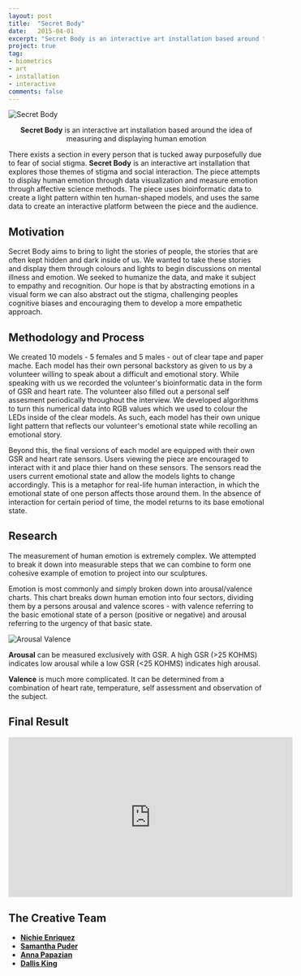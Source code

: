 ```yaml
---
layout: post
title:  "Secret Body"
date:   2015-04-01
excerpt: "Secret Body is an interactive art installation based around the idea of measuring and displaying human emotion."
project: true
tag:
- biometrics
- art
- installation
- interactive
comments: false
---
```


![Secret Body](https://raw.githubusercontent.com/itsonlydallis/itsonlydallis.github.io/master/assets/img/SecretBody/pic4.jpg)    
    
<center><b>Secret Body</b> is an interactive art installation based around the idea of measuring and displaying human emotion
</center>

There exists a section in every person that is tucked away purposefully due to fear of social stigma. <b>Secret Body</b> is an interactive art installation that explores those themes of stigma and social interaction. The piece attempts to display human emotion through data visualization and measure emotion through affective science methods. The piece uses bioinformatic data to create a light pattern within ten human-shaped models, and uses the same data to create an interactive platform between the piece and the audience.  
      
## Motivation
  
Secret Body aims to bring to light the stories of people, the stories that are often kept hidden and dark inside of us. We wanted to take these stories and display them through colours and lights to begin discussions on mental illness and emotion. We seeked to humanize the data, and make it subject to empathy and recognition. Our hope is that by abstracting emotions in a visual form we can also abstract out the stigma, challenging peoples cognitive biases and encouraging them to develop a more empathetic approach.

## Methodology and Process

We created 10 models - 5 females and 5 males - out of clear tape and paper mache. Each model has their own personal backstory as given to us by a volunteer willing to speak about a difficult and emotional story. While speaking with us we recorded the volunteer's bioinformatic data in the form of GSR and heart rate. The volunteer also filled out a personal self assesment periodically throughout the interview. We developed algorithms to turn this numerical data into RGB values which we used to colour the LEDs inside of the clear models. As such, each model has their own unique light pattern that reflects our volunteer's emotional state while recolling an emotional story.

Beyond this, the final versions of each model are equipped with their own GSR and heart rate sensors. Users viewing the piece are encouraged to interact with it and place thier hand on these sensors. The sensors read the users current emotional state and allow the models lights to change accordingly. This is a metaphor for real-life human interaction, in which the emotional state of one person affects those around them. In the absence of interaction for certain period of time, the model returns to its base emotional state.

## Research

The measurement of human emotion is extremely complex. We attempted to break it down into measurable steps that we can combine to form one cohesive example of emotion to project into our sculptures.

Emotion is most commonly and simply broken down into arousal/valence charts. This chart breaks down human emotion into four sectors, dividing them by a persons arousal and valence scores - with valence referring to the basic emotional state of a person (positive or negative) and arousal referring to the urgency of that basic state.

![Arousal Valence](https://wiki.eecs.yorku.ca/course_archive/2014-15/Y/4700/_media/projects:g1:arousalvalence.jpg?cache=)      

<b>Arousal</b> can be measured exclusively with GSR. A high GSR (>25 KOHMS) indicates low arousal while a low GSR (<25 KOHMS) indicates high arousal.

<b>Valence</b> is much more complicated. It can be determined from a combination of heart rate, temperature, self assessment and observation of the subject.

## Final Result

<iframe width="560" height="315" src="https://www.youtube.com/embed/8AHiLgkKqNY" frameborder="0"> </iframe>

## The Creative Team
* <b><a href="https://twitter.com/thisisnichie"> Nichie Enriquez </a></b> 
* <b><a href="https://twitter.com/karisauras"> Samantha Puder </a></b> 
* <b><a href="https://twitter.com/anna_pap2"> Anna Papazian </a></b>
* <b><a href="https://twitter.com/Dallis_King"> Dallis King </a></b>
